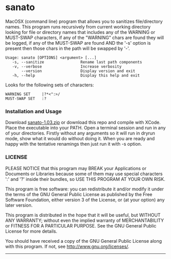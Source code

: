 sanato
======

MacOSX (command line) program that allows you to sanitizes file/directory names. This program runs recursively from current working directory looking for file or directory names that includes any of the WARNING or MUST-SWAP characters, if any of the "WARNING" chars are found they will be logged, if any of the MUST-SWAP are found AND the '-s' option is present then those chars in the path will be swapped by '-'.

	Usage: sanato [OPTIONS] <argument> [...]
	   -s, --sanitize                Rename last path components
	   -v, --verbose                 Increase verbosity
	       --version                 Display version and exit
	   -h, --help                    Display this help and exit

Looks for the following sets of characters:

	WARNING SET     |?*<":>/
	MUST-SWAP SET   :?

### Installation and Usage

Download [sanato-1.03.zip](https://github.com/LuisPalacios/sanato/blob/master/download/sanato-1.03.zip) or download this repo and compile with XCode. Place the executable into your PATH. Open a terminal session and run in any of your directories. Firstly without any arguments so it will run in dryrun mode, show what it would do without doing it. When you are ready and happy with the tentative renamings then just run it with -s option.

### LICENSE

PLEASE NOTICE that this program may BREAK your Applications or Documents or Libraries because some of them may use special characters ':' and '?' inside their bundles, so USE THIS PROGRAM AT YOUR OWN RISK.

 This program is free software: you can redistribute it and/or modify
 it under the terms of the GNU General Public License as published by
 the Free Software Foundation, either version 3 of the License, or
 (at your option) any later version.
 
 This program is distributed in the hope that it will be useful,
 but WITHOUT ANY WARRANTY; without even the implied warranty of
 MERCHANTABILITY or FITNESS FOR A PARTICULAR PURPOSE.  See the
 GNU General Public License for more details.
 
 You should have received a copy of the GNU General Public License
 along with this program.  If not, see <http://www.gnu.org/licenses/>.


****

